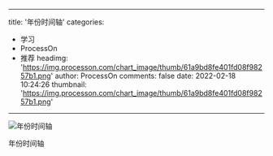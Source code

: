 
---
title: '年份时间轴'
categories: 
 - 学习
 - ProcessOn
 - 推荐
headimg: 'https://img.processon.com/chart_image/thumb/61a9bd8fe401fd08f98257b1.png'
author: ProcessOn
comments: false
date: 2022-02-18 10:24:26
thumbnail: 'https://img.processon.com/chart_image/thumb/61a9bd8fe401fd08f98257b1.png'
---

<div>   
<img class="thumb" alt="年份时间轴" src="https://img.processon.com/chart_image/thumb/61a9bd8fe401fd08f98257b1.png" referrerpolicy="no-referrer">
<p>年份时间轴</p>  
</div>
            